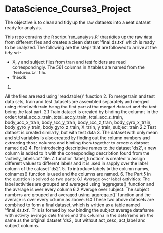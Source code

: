 # DataScience_Course3_Project
The objective is to clean and tidy up the raw datasets into a neat dataset ready for analysis.

This repo contains the R script 'run_analysis.R' that tidies up the raw data from different files and creates a clean dataset 'final_ds.txt' which is ready to be analyzed. The following are the steps that are followed to arrive at the tidy set:

* X, y and subject files from train and test folders are read correspondingly. The 561 columns in X tables are named from the 'features.txt' file.
* fhbsdk
1. 
All the files are read using 'read.table()' function
2. To merge train and test data sets, train and test datasets are assembled separately and merged using rbind with train being the first part of the merged dataset and the test being the last part.
  2.1 Train dataset is created by binding the columns in the order: total_acc_x_train, total_acc_y_train, total_acc_z_train, 
                                                                    body_acc_x_train, body_acc_y_train, body_acc_z_train, 
                                                                    body_gyro_x_train, body_gyro_y_train, body_gyro_z_train, 
                                                                    X_train, y_train, subject_train
  2.2 Test dataset is created similarly, but with test data
3. The dataset with only mean and std variables is also created by finding out the column numbers and extracting those columns and binding them together to create a dataset named ds2
4. For introducing descriptive names to the dataset 'ds2', a new column is added to it with the corresponding description found from the 'activity_labels.txt' file. A function 'label_function' is created to assign different values to different labels and it is used in sapply over the label column of the dataset 'ds2'.
5. To introduce labels to the column names, colnames() function is used and the columns are named.
6. The Part 5 in the question is solved as two parts:
  6.1 Average over label activities: The label activities are grouped and averaged using 'aggregate()' function and the average is over every column
  6.2 Average over subject: The subject numbers are grouped and averaged using 'aggregate()' function and the average is over every column as above.
  6.3 These two above datasets are combined to form a final dataset, which is written as a table named 'final_ds.txt'. This is formed by row binding the subject average dataframe with activity average data frame and the columns in the dataframe are the same as the original dataset 'ds2', but without act_desc, act_label and subject columns.
